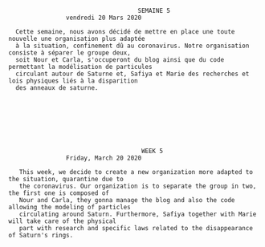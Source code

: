                                     
                                    	SEMAINE 5
					vendredi 20 Mars 2020
       
      Cette semaine, nous avons décidé de mettre en place une toute nouvelle une organisation plus adaptée 
      à la situation, confinement dû au coronavirus. Notre organisation consiste à séparer le groupe deux, 
      soit Nour et Carla, s'occuperont du blog ainsi que du code permettant la modélisation de particules 
      circulant autour de Saturne et, Safiya et Marie des recherches et lois physiques liés à la disparition 
      des anneaux de saturne.
	
        






                                   		 WEEK 5
					Friday, March 20 2020
                                
       This week, we decide to create a new organization more adapted to the situation, quarantine due to
       the coronavirus. Our organization is to separate the group in two, the first one is composed of 
       Nour and Carla, they gonna manage the blog and also the code allowing the modeling of particles
       circulating around Saturn. Furthermore, Safiya together with Marie will take care of the physical
       part with research and specific laws related to the disappearance of Saturn's rings.
